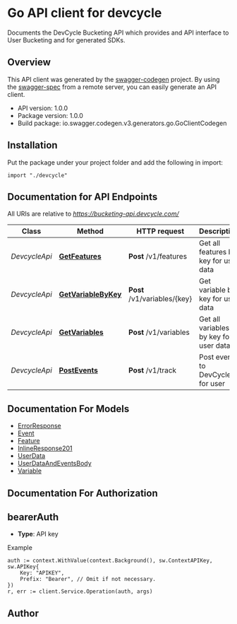 # Go API client for devcycle

Documents the DevCycle Bucketing API which provides and API interface to User Bucketing and for generated SDKs.

## Overview
This API client was generated by the [swagger-codegen](https://github.com/swagger-api/swagger-codegen) project.  By using the [swagger-spec](https://github.com/swagger-api/swagger-spec) from a remote server, you can easily generate an API client.

- API version: 1.0.0
- Package version: 1.0.0
- Build package: io.swagger.codegen.v3.generators.go.GoClientCodegen

## Installation
Put the package under your project folder and add the following in import:
```golang
import "./devcycle"
```

## Documentation for API Endpoints

All URIs are relative to *https://bucketing-api.devcycle.com/*

Class | Method | HTTP request | Description
------------ | ------------- | ------------- | -------------
*DevcycleApi* | [**GetFeatures**](docs/DevcycleApi.md#getfeatures) | **Post** /v1/features | Get all features by key for user data
*DevcycleApi* | [**GetVariableByKey**](docs/DevcycleApi.md#getvariablebykey) | **Post** /v1/variables/{key} | Get variable by key for user data
*DevcycleApi* | [**GetVariables**](docs/DevcycleApi.md#getvariables) | **Post** /v1/variables | Get all variables by key for user data
*DevcycleApi* | [**PostEvents**](docs/DevcycleApi.md#postevents) | **Post** /v1/track | Post events to DevCycle for user

## Documentation For Models

 - [ErrorResponse](docs/ErrorResponse.md)
 - [Event](docs/Event.md)
 - [Feature](docs/Feature.md)
 - [InlineResponse201](docs/InlineResponse201.md)
 - [UserData](docs/UserData.md)
 - [UserDataAndEventsBody](docs/UserDataAndEventsBody.md)
 - [Variable](docs/Variable.md)

## Documentation For Authorization

## bearerAuth
- **Type**: API key 

Example
```golang
auth := context.WithValue(context.Background(), sw.ContextAPIKey, sw.APIKey{
	Key: "APIKEY",
	Prefix: "Bearer", // Omit if not necessary.
})
r, err := client.Service.Operation(auth, args)
```

## Author


